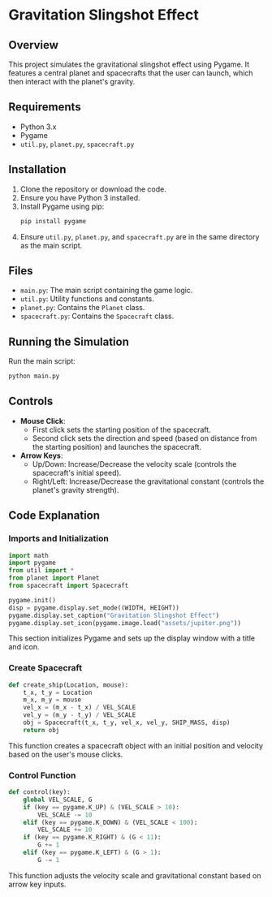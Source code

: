 # Gravitation Slingshot Effect

## Overview
This project simulates the gravitational slingshot effect using Pygame. It features a central planet and spacecrafts that the user can launch, which then interact with the planet's gravity.

## Requirements
- Python 3.x
- Pygame
- `util.py`, `planet.py`, `spacecraft.py`

## Installation
1. Clone the repository or download the code.
2. Ensure you have Python 3 installed.
3. Install Pygame using pip:
   ```sh
   pip install pygame
   ```
4. Ensure `util.py`, `planet.py`, and `spacecraft.py` are in the same directory as the main script.

## Files
- `main.py`: The main script containing the game logic.
- `util.py`: Utility functions and constants.
- `planet.py`: Contains the `Planet` class.
- `spacecraft.py`: Contains the `Spacecraft` class.

## Running the Simulation
Run the main script:
```sh
python main.py
```

## Controls
- **Mouse Click**: 
  - First click sets the starting position of the spacecraft.
  - Second click sets the direction and speed (based on distance from the starting position) and launches the spacecraft.
- **Arrow Keys**:
  - Up/Down: Increase/Decrease the velocity scale (controls the spacecraft's initial speed).
  - Right/Left: Increase/Decrease the gravitational constant (controls the planet's gravity strength).

## Code Explanation

### Imports and Initialization
```python
import math
import pygame
from util import *
from planet import Planet
from spacecraft import Spacecraft

pygame.init()
disp = pygame.display.set_mode((WIDTH, HEIGHT))
pygame.display.set_caption("Gravitation Slingshot Effect")
pygame.display.set_icon(pygame.image.load("assets/jupiter.png"))
```
This section initializes Pygame and sets up the display window with a title and icon.

### Create Spacecraft
```python
def create_ship(Location, mouse):
    t_x, t_y = Location
    m_x, m_y = mouse
    vel_x = (m_x - t_x) / VEL_SCALE
    vel_y = (m_y - t_y) / VEL_SCALE
    obj = Spacecraft(t_x, t_y, vel_x, vel_y, SHIP_MASS, disp)
    return obj
```
This function creates a spacecraft object with an initial position and velocity based on the user's mouse clicks.

### Control Function
```python
def control(key):
    global VEL_SCALE, G
    if (key == pygame.K_UP) & (VEL_SCALE > 10):
        VEL_SCALE -= 10
    elif (key == pygame.K_DOWN) & (VEL_SCALE < 100):
        VEL_SCALE += 10
    if (key == pygame.K_RIGHT) & (G < 11):
        G += 1
    elif (key == pygame.K_LEFT) & (G > 1):
        G -= 1
```
This function adjusts the velocity scale and gravitational constant based on arrow key inputs.
